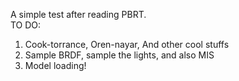 <!--
 * @Author: feiqi3
 * @Date: 2022-03-01 23:47:35
 * @LastEditTime: 2022-03-29 14:37:14
 * @LastEditors: feiqi3
 * @Description: |The readme File|
 * @FilePath: \rayTracer\README.md
 * ->blog: feiqi3.cn <-
-->
A simple test after reading PBRT.    
TO DO:   
1. Cook-torrance, Oren-nayar, And other cool stuffs  
2. Sample BRDF, sample the lights, and also MIS     
3. Model loading!
